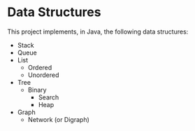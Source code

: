# Data Structures
This project implements, in Java, the following data structures:
- Stack
- Queue
- List
    - Ordered
    - Unordered
- Tree
    - Binary 
        - Search
        - Heap
- Graph
    - Network (or Digraph)
